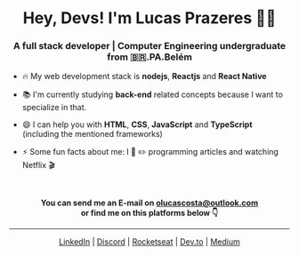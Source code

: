 <h1 align="center">Hey, Devs! I'm Lucas Prazeres 👨‍🚀</h1>
<h3 align="center">A full stack developer | Computer Engineering undergraduate from 🇧🇷.PA.Belém</h3>

- 🔥 My web development stack is **nodejs**, **Reactjs** and **React Native**

- 📚 I'm currently studying **back-end** related concepts because I want to specialize in that.

- 😄 I can help you with **HTML**, **CSS**, **JavaScript** and **TypeScript** (including the mentioned frameworks)

- ⚡ Some fun facts about me: I 💜 ✏️ programming articles and watching Netflix 🎬

<br/>
<p align="center"><strong>You can send me an E-mail on <a href="">olucascosta@outlook.com</a><br/>or find me on this platforms below 👇</strong></p>

---

<div align=center>
  <a href="https://www.linkedin.com/in/lucas-prazeres/">LinkedIn</a> |
  <a href="https://discordapp.com/users/709883255557455982">Discord</a> |
  <a href="https://app.rocketseat.com.br/me/lucas-prazeres">Rocketseat</a> |
  <a href="https://dev.to/lucascprazeres">Dev.to</a> |
  <a href="https://medium.com/@lucascprazeres">Medium</a>
</div>


